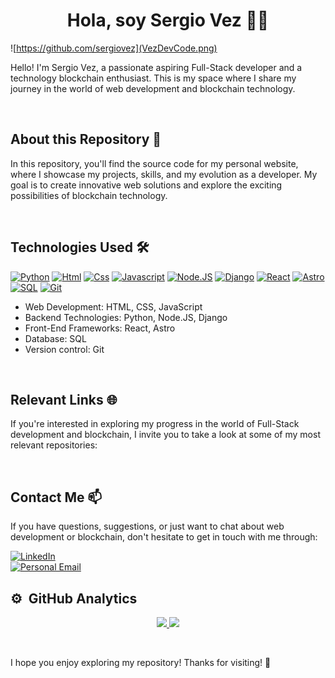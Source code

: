 <h1 align="center">Hola, soy Sergio Vez ✌🏼</h1>
</div>

![https://github.com/sergiovez](VezDevCode.png)

Hello! I'm Sergio Vez, a passionate aspiring Full-Stack developer and a technology blockchain enthusiast. This is my space where I share my journey in the world of web development and blockchain technology.

<br>

## About this Repository 📁

In this repository, you'll find the source code for my personal website, where I showcase my projects, skills, and my evolution as a developer. My goal is to create innovative web solutions and explore the exciting possibilities of blockchain technology.

<br>

## Technologies Used 🛠️

[![Python](https://img.shields.io/badge/Python-yellow?style=for-the-badge&logo=python&logoColor=white&labelColor=101010)]() 
[![Html](https://img.shields.io/badge/HTML-white?style=for-the-badge&logo=html5&logoColor=white&labelColor=black&color=%23E34F26)]() 
[![Css](https://img.shields.io/badge/css-white?style=for-the-badge&logo=css3&logoColor=white&labelColor=black&color=blue)]() 
[![Javascript](https://img.shields.io/badge/javascript-white?style=for-the-badge&logo=javascript&logoColor=white&labelColor=black&color=%23F7DF1E)]() 
[![Node.JS](https://img.shields.io/badge/Node.JS-white?style=for-the-badge&logo=nodedotjs&logoColor=white&labelColor=black&color=blue)]() 
[![Django](https://img.shields.io/badge/Django-white?style=for-the-badge&logo=django&logoColor=white&labelColor=black&color=blue)]() 
[![React](https://img.shields.io/badge/React-white?style=for-the-badge&logo=react&logoColor=white&labelColor=black&color=blue)]() 
[![Astro](https://img.shields.io/badge/Astro-white?style=for-the-badge&logo=astro&logoColor=white&labelColor=black&color=blue)]() 
[![SQL](https://img.shields.io/badge/my%20sql-white?style=for-the-badge&logo=mysql&logoColor=white&labelColor=black&color=%234479A1)]() 
[![Git](https://img.shields.io/badge/Git-white?style=for-the-badge&logo=git&logoColor=white&labelColor=black&color=blue)]() 

- Web Development: HTML, CSS, JavaScript
- Backend Technologies: Python, Node.JS, Django
- Front-End Frameworks: React, Astro
- Database: SQL
- Version control: Git

<br>

## Relevant Links 🌐

If you're interested in exploring my progress in the world of Full-Stack development and blockchain, I invite you to take a look at some of my most relevant repositories:

<br>

## Contact Me 📫

If you have questions, suggestions, or just want to chat about web development or blockchain, don't hesitate to get in touch with me through:

[![LinkedIn](https://img.shields.io/badge/LinkedIn-white?style=for-the-badge&logo=linkedin&logoColor=white&labelColor=%230A66C2&color=%23363636)](https://www.linkedin.com/in/ferran-coll-)
</br>
[![Personal Email](https://img.shields.io/badge/Personal%20Email-white?style=for-the-badge&logo=gmail&logoColor=white&label=ferrancolllopez%40gmail.com&labelColor=black&color=%23EA4335)](mailto:ferrancolllopez@gmail.com)

## ⚙️ &nbsp;GitHub Analytics

<p align="center">
<a href="https://github.com/ArisGuimera">
  <img height="180em" src="https://github-readme-stats-eight-theta.vercel.app/api?username=sergiovez&show_icons=true&theme=algolia&include_all_commits=true&count_private=true"/>
  <img height="180em" src="https://github-readme-stats-eight-theta.vercel.app/api/top-langs/?username=sergiovez&layout=compact&langs_count=8&theme=algolia"/>
</a>
</p>
<br>

I hope you enjoy exploring my repository! Thanks for visiting! 👋
